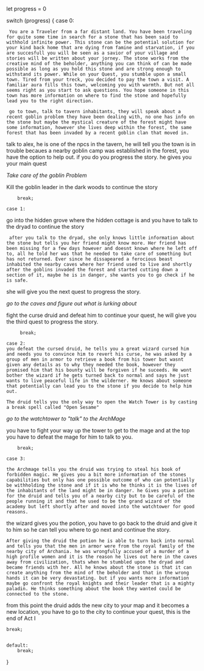 let progress = 0

switch (progress) {
case 0:

     You are a Traveler from a far distant land. You have been traveling for quite some time in search for a stone that has been said to withhold infinite power. This stone can be the potential solution for your kind back home that are dying from famine and starvation, if you are succesfull you will be seen as a savior of your village and stories will be written about your jorney. The stone works from the creative mind of the beholder, anything you can think of can be made possible as long as you hold this stone and are strong enough to withstand its power. While on your Quest, you stumble upon a small town. Tired from your treck, you decided to pay the town a visit. A familiar aura fills this town, welcoming you with warmth. But not all seems right as you start to ask questions. You hope someone in this town has more information on where to find the stone and hopefully lead you to the right direction.

     go to town, talk to tavern inhabitants, they will speak about a recent goblin problem they have been dealing with, no one has info on the stone but maybe the mystical creature of the forest might have some information, however she lives deep within the forest, the same forest that has been invaded by a recent goblin clan that moved in.



talk to alex, he is one of the npcs in the tavern, he will tell you the town is in trouble becaues a nearby goblin camp was established in the forest, you have the option to help out. if you do you progress the story. he gives you your main quest

_Take care of the goblin Problem_

Kill the goblin leader in the dark woods to continue the story

        break;

    case 1:

go into the hidden grove where the hidden cottage is and you have to talk to the dryad to continue the story

     after you talk to the dryad, she only knows little information about the stone but tells you her friend might know more. Her friend has been missing for a few days however and doesnt known where he left off to, all he told her was that he needed to take care of something but has not returned. Ever since he dissapeared a ferocious beast inhabited the nearby caves where her friend used to live and shortly after the goblins invaded the forest and started cutting down a section of it, maybe he is in danger, she wants you to go check if he is safe.

she will give you the next quest to progress the story.

_go to the caves and figure out what is lurking about_

fight the curse druid and defeat him to continue your quest, he will give you the third quest to progress the story.

         break;

    case 2:
    you defeat the cursed druid, he tells you a great wizard cursed him and needs you to convince him to revert his curse, he was asked by a group of men in armor to retrieve a book from his tower but wasnt given any details as to why they needed the book, however they promised him that his bounty will be forgiven if he suceeds. He wont bother the wizard if he gets turned back to normal and says he just wants to live peaceful life in the wilderner. He knows about someone that potentially can lead you to the stone if you decide to help him out.

    The druid tells you the only way to open the Watch Tower is by casting a break spell called "Open Sesame"

_go to the watchtower to "talk" to the ArchMage_

you have to fight your way up the tower to get to the mage and at the top you have to defeat the mage for him to talk to you.

        break;

    case 3:

    the Archmage tells you the druid was trying to steal his book of forbidden magic. He gives you a bit more information of the stones capabilities but only has one possible outcome of who can potentially be withholding the stone and if it is who he thinks it is the lives of the inhabitants of the land might be in danger. he Gives you a potion for the druid and tells you of a nearby city but to be careful of the people running it and that he used to be the grand wizard of the academy but left shortly after and moved into the watchtower for good reasons.

the wizard gives you the potion, you have to go back to the druid and give it to him so he can tell you where to go next and continue the story.

    After giving the druid the potion he is able to turn back into normal and tells you that the men in armor were from the royal family of the nearby city of Archania. he was wrongfully accused of a murder of a high profile women and it is the reason he lives out here in the caves away from civilization, thats when he stumbled upon the dryad and became friends with her. All he knows about the stone is that it can create anything from the mind of the beholder and that in the wrong hands it can be very devastating. but if you wants more information maybe go confront the royal knights and their leader that is a mighty paladin. He thinks something about the book they wanted could be connected to the stone.

from this point the druid adds the new city to your map and it becomes a new location, you have to go to the city to continue your quest, this is the end of Act I

    break;


    default:
        break;

}
